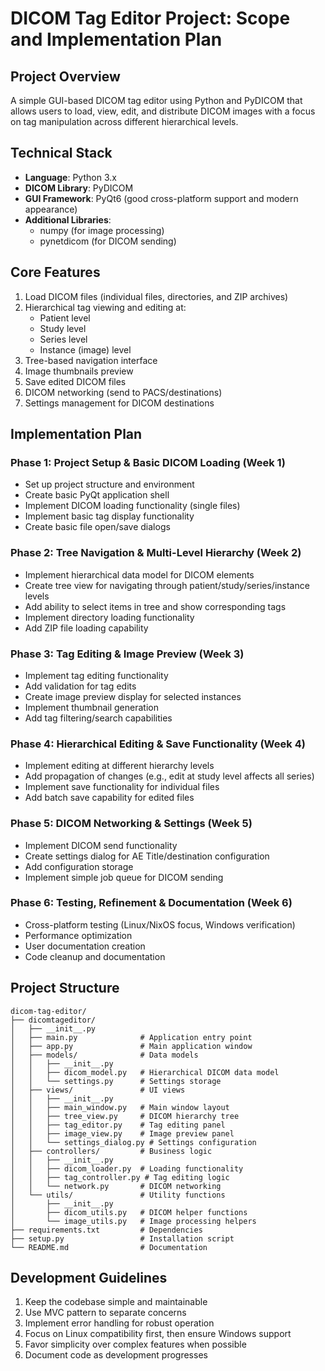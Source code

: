 # DICOM Tag Editor Project: Scope and Implementation Plan

## Project Overview
A simple GUI-based DICOM tag editor using Python and PyDICOM that allows users to load, view, edit, and distribute DICOM images with a focus on tag manipulation across different hierarchical levels.

## Technical Stack
- **Language**: Python 3.x
- **DICOM Library**: PyDICOM
- **GUI Framework**: PyQt6 (good cross-platform support and modern appearance)
- **Additional Libraries**: 
  - numpy (for image processing)
  - pynetdicom (for DICOM sending)

## Core Features
1. Load DICOM files (individual files, directories, and ZIP archives)
2. Hierarchical tag viewing and editing at:
   - Patient level
   - Study level
   - Series level
   - Instance (image) level
3. Tree-based navigation interface
4. Image thumbnails preview
5. Save edited DICOM files
6. DICOM networking (send to PACS/destinations)
7. Settings management for DICOM destinations

## Implementation Plan

### Phase 1: Project Setup & Basic DICOM Loading (Week 1)
- Set up project structure and environment
- Create basic PyQt application shell
- Implement DICOM loading functionality (single files)
- Implement basic tag display functionality
- Create basic file open/save dialogs

### Phase 2: Tree Navigation & Multi-Level Hierarchy (Week 2)
- Implement hierarchical data model for DICOM elements
- Create tree view for navigating through patient/study/series/instance levels
- Add ability to select items in tree and show corresponding tags
- Implement directory loading functionality
- Add ZIP file loading capability

### Phase 3: Tag Editing & Image Preview (Week 3)
- Implement tag editing functionality
- Add validation for tag edits
- Create image preview display for selected instances
- Implement thumbnail generation
- Add tag filtering/search capabilities

### Phase 4: Hierarchical Editing & Save Functionality (Week 4)
- Implement editing at different hierarchy levels
- Add propagation of changes (e.g., edit at study level affects all series)
- Implement save functionality for individual files
- Add batch save capability for edited files

### Phase 5: DICOM Networking & Settings (Week 5)
- Implement DICOM send functionality
- Create settings dialog for AE Title/destination configuration
- Add configuration storage
- Implement simple job queue for DICOM sending

### Phase 6: Testing, Refinement & Documentation (Week 6)
- Cross-platform testing (Linux/NixOS focus, Windows verification)
- Performance optimization
- User documentation creation
- Code cleanup and documentation

## Project Structure
```
dicom-tag-editor/
├── dicomtageditor/
│   ├── __init__.py
│   ├── main.py              # Application entry point
│   ├── app.py               # Main application window
│   ├── models/              # Data models
│   │   ├── __init__.py
│   │   ├── dicom_model.py   # Hierarchical DICOM data model
│   │   └── settings.py      # Settings storage
│   ├── views/               # UI views
│   │   ├── __init__.py
│   │   ├── main_window.py   # Main window layout
│   │   ├── tree_view.py     # DICOM hierarchy tree
│   │   ├── tag_editor.py    # Tag editing panel
│   │   ├── image_view.py    # Image preview panel
│   │   └── settings_dialog.py # Settings configuration
│   ├── controllers/         # Business logic
│   │   ├── __init__.py
│   │   ├── dicom_loader.py  # Loading functionality
│   │   ├── tag_controller.py # Tag editing logic
│   │   └── network.py       # DICOM networking
│   └── utils/               # Utility functions
│       ├── __init__.py
│       ├── dicom_utils.py   # DICOM helper functions
│       └── image_utils.py   # Image processing helpers
├── requirements.txt         # Dependencies
├── setup.py                 # Installation script
└── README.md                # Documentation
```

## Development Guidelines
1. Keep the codebase simple and maintainable
2. Use MVC pattern to separate concerns
3. Implement error handling for robust operation
4. Focus on Linux compatibility first, then ensure Windows support
5. Favor simplicity over complex features when possible
6. Document code as development progresses
